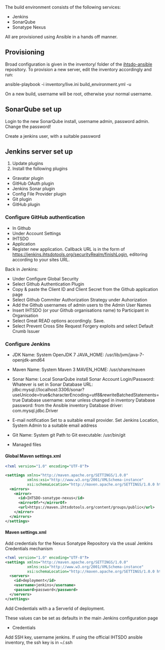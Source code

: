 The build environment consists of the following services:

* Jenkins
* SonarQube
* Sonatype Nexus

All are provisioned using Ansible in a hands off manner.

## Provisioning

Broad configuration is given in the inventory/ folder of the [ihtsdo-ansible](https://github.com/IHTSDO/ihtsdo-ansible)
repository. To provision a new server, edit the inventory accordingly and run:

ansible-playbook -i inventory/live.ini build_environment.yml -u <username> 

On a new build, username will be root, otherwise your normal username.

## SonarQube set up

Login to the new SonarQube install, username admin, password admin. Change the password!

Create a jenkins user, with a suitable password

## Jenkins server set up

1. Update plugins
2. Install the following plugins
* Gravatar plugin
* GitHub OAuth plugin
* Jenkins Sonar plugin
* Config File Provider plugin
* Git plugin
* GitHub plugin

### Configure GitHub authentication

* In Github
* Under Account Settings
* IHTSDO
* Application
* Register new application. Callback URL is in the form of
https://jenkins.ihtsdotools.org/securityRealm/finishLogin, editoring according to your sites URL.

Back in Jenkins:

* Under Configure Global Security
* Select Github Authentication Plugin
* Copy & paste the Client ID and Client Secret from the Github application page
* Select Github Commiter Authorization Strategy under Auhorization
* Add the Github usernames of admin users to the Admin User Names
* Insert IHTSDO (or your Github organisations name) to Participant in Organisation
* Select Great READ options accordingly. Save.
* Select Prevent Cross Site Request Forgery exploits and select Default Crumb Issuer

### Configure Jenkins

* JDK
Name: System OpenJDK 7
JAVA_HOME: /usr/lib/jvm/java-7-openjdk-amd64

* Maven
Name: System Maven 3
MAVEN_HOME: /usr/share/maven

* Sonar
Name: Local SonarQube install
Sonar Account Login/Password: Whatever is set in Sonar
Database URL: jdbc:mysql://localhost:3306/sonar?useUnicode=true&characterEncoding=utf8&rewriteBatchedStatements=true
Database username: sonar unless changed in inventory
Database password: from the Ansible inventory
Database driver: com.mysql.jdbc.Driver

* E-mail notification
Set to a suitable email provider.
Set Jenkins Location, System Admin to a suitable email address

* Git
Name: System git
Path to Git executable: /usr/bin/git

* Managed files

#### Global Maven settings.xml
```xml
<?xml version="1.0" encoding="UTF-8"?>

<settings xmlns="http://maven.apache.org/SETTINGS/1.0.0" 
          xmlns:xsi="http://www.w3.org/2001/XMLSchema-instance" 
          xsi:schemaLocation="http://maven.apache.org/SETTINGS/1.0.0 http://maven.apache.org/xsd/settings-1.0.0.xsd">
  <mirrors>
    <mirror>
      <id>IHTSDO-sonatype-nexus</id>
      <mirrorOf>*</mirrorOf>
      <url>https://maven.ihtsdotools.org/content/groups/public</url>
    </mirror>
  </mirrors>
</settings>
```
#### Maven settings.xml

Add credentials for the Nexus Sonatype Repository via the usual Jenkins Credentials mechanism

```xml
<?xml version="1.0" encoding="UTF-8"?>
<settings xmlns="http://maven.apache.org/SETTINGS/1.0.0" 
          xmlns:xsi="http://www.w3.org/2001/XMLSchema-instance" 
          xsi:schemaLocation="http://maven.apache.org/SETTINGS/1.0.0 http://maven.apache.org/xsd/settings-1.0.0.xsd">
  <servers>
    <id>deployment</id>
    <username>jenkins</username>
    <password>password</password>
  </servers>
</settings>
```

Add Credentials with a a ServerId of deployment.

These values can be set as defaults in the main Jenkins configuration page

* Credentials

Add SSH key, username jenkins. If using the official IHTSDO ansible inventory, the ssh key is in ~/.ssh
